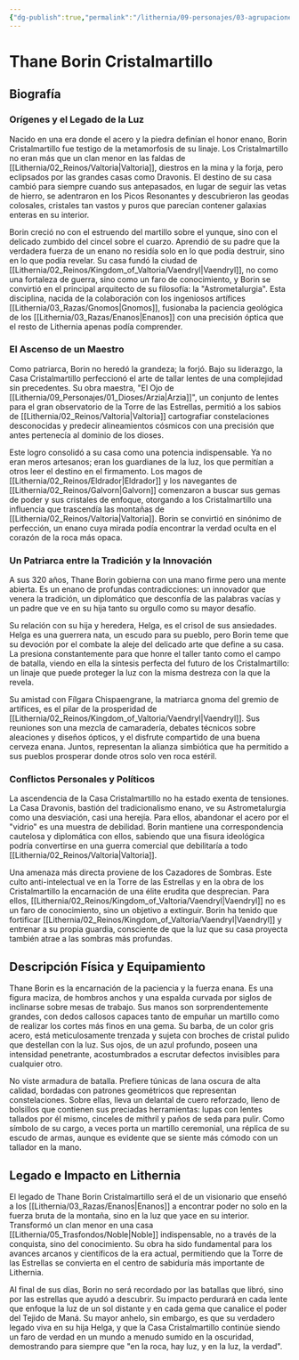 ```yaml
---
{"dg-publish":true,"permalink":"/lithernia/09-personajes/03-agrupaciones/casa-cristalmartillo/thane-borin-cristalmartillo/","tags":["lithernia","personajes","Casa Noble","Valtoria","Enano","Artesano"]}
---
```


# Thane Borin Cristalmartillo

## Biografía

### Orígenes y el Legado de la Luz

Nacido en una era donde el acero y la piedra definían el honor enano, Borin Cristalmartillo fue testigo de la metamorfosis de su linaje. Los Cristalmartillo no eran más que un clan menor en las faldas de [[Lithernia/02_Reinos/Valtoria\|Valtoria]], diestros en la mina y la forja, pero eclipsados por las grandes casas como Dravonis. El destino de su casa cambió para siempre cuando sus antepasados, en lugar de seguir las vetas de hierro, se adentraron en los Picos Resonantes y descubrieron las geodas colosales, cristales tan vastos y puros que parecían contener galaxias enteras en su interior.

Borin creció no con el estruendo del martillo sobre el yunque, sino con el delicado zumbido del cincel sobre el cuarzo. Aprendió de su padre que la verdadera fuerza de un enano no residía solo en lo que podía destruir, sino en lo que podía revelar. Su casa fundó la ciudad de [[Lithernia/02_Reinos/Kingdom_of_Valtoria/Vaendryl\|Vaendryl]], no como una fortaleza de guerra, sino como un faro de conocimiento, y Borin se convirtió en el principal arquitecto de su filosofía: la "Astrometalurgia". Esta disciplina, nacida de la colaboración con los ingeniosos artífices [[Lithernia/03_Razas/Gnomos\|Gnomos]], fusionaba la paciencia geológica de los [[Lithernia/03_Razas/Enanos\|Enanos]] con una precisión óptica que el resto de Lithernia apenas podía comprender.

### El Ascenso de un Maestro

Como patriarca, Borin no heredó la grandeza; la forjó. Bajo su liderazgo, la Casa Cristalmartillo perfeccionó el arte de tallar lentes de una complejidad sin precedentes. Su obra maestra, "El Ojo de [[Lithernia/09_Personajes/01_Dioses/Arzia\|Arzia]]", un conjunto de lentes para el gran observatorio de la Torre de las Estrellas, permitió a los sabios de [[Lithernia/02_Reinos/Valtoria\|Valtoria]] cartografiar constelaciones desconocidas y predecir alineamientos cósmicos con una precisión que antes pertenecía al dominio de los dioses.

Este logro consolidó a su casa como una potencia indispensable. Ya no eran meros artesanos; eran los guardianes de la luz, los que permitían a otros leer el destino en el firmamento. Los magos de [[Lithernia/02_Reinos/Eldrador\|Eldrador]] y los navegantes de [[Lithernia/02_Reinos/Galvorn\|Galvorn]] comenzaron a buscar sus gemas de poder y sus cristales de enfoque, otorgando a los Cristalmartillo una influencia que trascendía las montañas de [[Lithernia/02_Reinos/Valtoria\|Valtoria]]. Borin se convirtió en sinónimo de perfección, un enano cuya mirada podía encontrar la verdad oculta en el corazón de la roca más opaca.

### Un Patriarca entre la Tradición y la Innovación

A sus 320 años, Thane Borin gobierna con una mano firme pero una mente abierta. Es un enano de profundas contradicciones: un innovador que venera la tradición, un diplomático que desconfía de las palabras vacías y un padre que ve en su hija tanto su orgullo como su mayor desafío.

Su relación con su hija y heredera, Helga, es el crisol de sus ansiedades. Helga es una guerrera nata, un escudo para su pueblo, pero Borin teme que su devoción por el combate la aleje del delicado arte que define a su casa. La presiona constantemente para que honre el taller tanto como el campo de batalla, viendo en ella la síntesis perfecta del futuro de los Cristalmartillo: un linaje que puede proteger la luz con la misma destreza con la que la revela.

Su amistad con Fílgara Chispaengrane, la matriarca gnoma del gremio de artífices, es el pilar de la prosperidad de [[Lithernia/02_Reinos/Kingdom_of_Valtoria/Vaendryl\|Vaendryl]]. Sus reuniones son una mezcla de camaradería, debates técnicos sobre aleaciones y diseños ópticos, y el disfrute compartido de una buena cerveza enana. Juntos, representan la alianza simbiótica que ha permitido a sus pueblos prosperar donde otros solo ven roca estéril.

### Conflictos Personales y Políticos

La ascendencia de la Casa Cristalmartillo no ha estado exenta de tensiones. La Casa Dravonis, bastión del tradicionalismo enano, ve su Astrometalurgia como una desviación, casi una herejía. Para ellos, abandonar el acero por el "vidrio" es una muestra de debilidad. Borin mantiene una correspondencia cautelosa y diplomática con ellos, sabiendo que una fisura ideológica podría convertirse en una guerra comercial que debilitaría a todo [[Lithernia/02_Reinos/Valtoria\|Valtoria]].

Una amenaza más directa proviene de los Cazadores de Sombras. Este culto anti-intelectual ve en la Torre de las Estrellas y en la obra de los Cristalmartillo la encarnación de una élite erudita que desprecian. Para ellos, [[Lithernia/02_Reinos/Kingdom_of_Valtoria/Vaendryl\|Vaendryl]] no es un faro de conocimiento, sino un objetivo a extinguir. Borin ha tenido que fortificar [[Lithernia/02_Reinos/Kingdom_of_Valtoria/Vaendryl\|Vaendryl]] y entrenar a su propia guardia, consciente de que la luz que su casa proyecta también atrae a las sombras más profundas.

## Descripción Física y Equipamiento

Thane Borin es la encarnación de la paciencia y la fuerza enana. Es una figura maciza, de hombros anchos y una espalda curvada por siglos de inclinarse sobre mesas de trabajo. Sus manos son sorprendentemente grandes, con dedos callosos capaces tanto de empuñar un martillo como de realizar los cortes más finos en una gema. Su barba, de un color gris acero, está meticulosamente trenzada y sujeta con broches de cristal pulido que destellan con la luz. Sus ojos, de un azul profundo, poseen una intensidad penetrante, acostumbrados a escrutar defectos invisibles para cualquier otro.

No viste armadura de batalla. Prefiere túnicas de lana oscura de alta calidad, bordadas con patrones geométricos que representan constelaciones. Sobre ellas, lleva un delantal de cuero reforzado, lleno de bolsillos que contienen sus preciadas herramientas: lupas con lentes tallados por él mismo, cinceles de mithril y paños de seda para pulir. Como símbolo de su cargo, a veces porta un martillo ceremonial, una réplica de su escudo de armas, aunque es evidente que se siente más cómodo con un tallador en la mano.

## Legado e Impacto en Lithernia

El legado de Thane Borin Cristalmartillo será el de un visionario que enseñó a los [[Lithernia/03_Razas/Enanos\|Enanos]] a encontrar poder no solo en la fuerza bruta de la montaña, sino en la luz que yace en su interior. Transformó un clan menor en una casa [[Lithernia/05_Trasfondos/Noble\|Noble]] indispensable, no a través de la conquista, sino del conocimiento. Su obra ha sido fundamental para los avances arcanos y científicos de la era actual, permitiendo que la Torre de las Estrellas se convierta en el centro de sabiduría más importante de Lithernia.

Al final de sus días, Borin no será recordado por las batallas que libró, sino por las estrellas que ayudó a descubrir. Su impacto perdurará en cada lente que enfoque la luz de un sol distante y en cada gema que canalice el poder del Tejido de Maná. Su mayor anhelo, sin embargo, es que su verdadero legado viva en su hija Helga, y que la Casa Cristalmartillo continúe siendo un faro de verdad en un mundo a menudo sumido en la oscuridad, demostrando para siempre que "en la roca, hay luz, y en la luz, la verdad".
